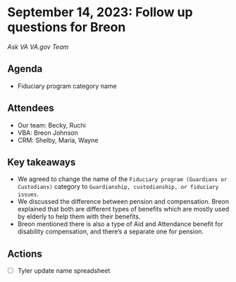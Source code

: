# September 14, 2023: Follow up questions for Breon

*Ask VA VA.gov Team*

## Agenda

- Fiduciary program category name

## Attendees

- Our team: Becky, Ruchi
- VBA: Breon Johnson
- CRM: Shelby, Maria, Wayne

## Key takeaways

- We agreed to change the name of the `Fiduciary program (Guardians or Custodians)` category to `Guardianship, custodianship, or fiduciary issues`.
- We discussed the difference between pension and compensation. Breon explained that both are different types of benefits which are mostly used by elderly to help them with their benefits.
- Breon mentioned there is also a type of Aid and Attendance benefit for disability compensation, and there’s a separate one for pension.

## Actions

- [ ] Tyler update name spreadsheet

